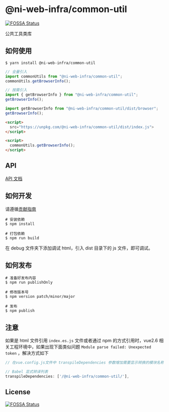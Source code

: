 # @ni-web-infra/common-util
[![FOSSA Status](https://app.fossa.com/api/projects/git%2Bgithub.com%2FNI-Web-Infra-Team%2Fcommon-util.svg?type=shield)](https://app.fossa.com/projects/git%2Bgithub.com%2FNI-Web-Infra-Team%2Fcommon-util?ref=badge_shield)


公共工具类库

## 如何使用

```shell
$ yarn install @ni-web-infra/common-util
```

```js
// 全量引入
import commonUtils from "@ni-web-infra/common-util";
commonUtils.getBrowserInfo();

// 按需引入
import { getBrowserInfo } from "@ni-web-infra/common-util";
getBrowserInfo();

import getBrowserInfo from "@ni-web-infra/common-util/dist/browser";
getBrowserInfo();
```

```html
<script>
  src="https://unpkg.com/@ni-web-infra/common-util/dist/index.js">
</script>

<script>
  commonUtils.getBrowserInfo();
</script>
```

## API

[API 文档](https://unpkg.com/@ni-web-infra/common-util/docs/index.html)

## 如何开发

请遵循[贡献指南](https://github.com/NI-Web-Infra-Team/common-util/blob/main/.github/CONTRIBUTING.zh-CN.md)

```shell
# 安装依赖
$ npm install

# 打包依赖
$ npm run build
```

在 debug 文件夹下添加调试 html，引入 dist 目录下的 js 文件，即可调试。

## 如何发布

```shell
# 准备好发布内容
$ npm run publishOnly

# 修改版本号
$ npm version patch/minor/major

# 发布
$ npm publish
```

## 注意

如果是 html 文件引用 `index.es.js` 文件或者通过 npm 的方式引用时，vue2.6 相关工程环境中，如果出现下面类似问题 `Module parse failed: Unexpected token` ，解决方式如下

```js
// 在vue.config.js文件中 transpileDependencies 参数增加需要显示转换的模块名称

// Babel 显式转译列表
transpileDependencies: ['/@ni-web-infra/common-util/'],
```

## License
[![FOSSA Status](https://app.fossa.com/api/projects/git%2Bgithub.com%2FNI-Web-Infra-Team%2Fcommon-util.svg?type=large)](https://app.fossa.com/projects/git%2Bgithub.com%2FNI-Web-Infra-Team%2Fcommon-util?ref=badge_large)